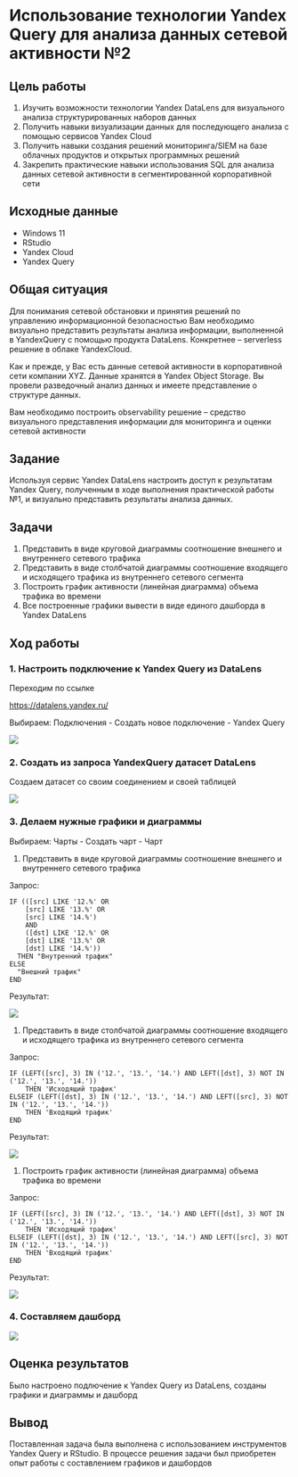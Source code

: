 Использование технологии Yandex Query для анализа данных сетевой
активности №2
================

## Цель работы

1.  Изучить возможности технологии Yandex DataLens для визуального
    анализа структурированных наборов данных
2.  Получить навыки визуализации данных для последующего анализа с
    помощью сервисов Yandex Cloud
3.  Получить навыки создания решений мониторинга/SIEM на базе облачных
    продуктов и открытых программных решений
4.  Закрепить практические навыки использования SQL для анализа данных
    сетевой активности в сегментированной корпоративной сети

## Исходные данные

-   Windows 11
-   RStudio
-   Yandex Cloud
-   Yandex Query

## Общая ситуация

Для понимания сетевой обстановки и принятия решений по управлению
информационной безопасностью Вам необходимо визуально представить
результаты анализа информации, выполненной в YandexQuery с помощью
продукта DataLens. Конкретнее – serverless решение в облаке YandexCloud.

Как и прежде, у Вас есть данные сетевой активности в корпоративной сети
компании XYZ. Данные хранятся в Yandex Object Storage. Вы провели
разведочный анализ данных и имеете представление о структуре данных.

Вам необходимо построить observability решение – средство визуального
представления информации для мониторинга и оценки сетевой активности

## Задание

Используя сервис Yandex DataLens настроить доступ к результатам Yandex
Query, полученным в ходе выполнения практической работы №1, и визуально
представить результаты анализа данных.

## Задачи

1.  Представить в виде круговой диаграммы соотношение внешнего и
    внутреннего сетевого трафика
2.  Представить в виде столбчатой диаграммы соотношение входящего и
    исходящего трафика из внутреннего сетевого сегмента
3.  Построить график активности (линейная диаграмма) объема трафика во
    времени
4.  Все построенные графики вывести в виде единого дашборда в Yandex
    DataLens

## Ход работы

### 1. Настроить подключение к Yandex Query из DataLens

Переходим по ссылке

https://datalens.yandex.ru/

Выбираем: Подключения - Создать новое подключение - Yandex Query

![](images/1.png)

### 2. Создать из запроса YandexQuery датасет DataLens

Создаем датасет со своим соединением и своей таблицей

![](images/2.png)

### 3. Делаем нужные графики и диаграммы

Выбираем: Чарты - Создать чарт - Чарт

1.  Представить в виде круговой диаграммы соотношение внешнего и
    внутреннего сетевого трафика

Запрос:

    IF (([src] LIKE '12.%' OR
        [src] LIKE '13.%' OR
        [src] LIKE '14.%')
        AND
        ([dst] LIKE '12.%' OR
        [dst] LIKE '13.%' OR
        [dst] LIKE '14.%'))
      THEN "Внутренний трафик"
    ELSE
      "Внешний трафик"
    END

Результат:

![](images/3.png)

1.  Представить в виде столбчатой диаграммы соотношение входящего и
    исходящего трафика из внутреннего сетевого сегмента

Запрос:

    IF (LEFT([src], 3) IN ('12.', '13.', '14.') AND LEFT([dst], 3) NOT IN ('12.', '13.', '14.'))
        THEN 'Исходящий трафик'
    ELSEIF (LEFT([dst], 3) IN ('12.', '13.', '14.') AND LEFT([src], 3) NOT IN ('12.', '13.', '14.'))
        THEN 'Входящий трафик'
    END

Результат:

![](images/4.png)

1.  Построить график активности (линейная диаграмма) объема трафика во
    времени

Запрос:

    IF (LEFT([src], 3) IN ('12.', '13.', '14.') AND LEFT([dst], 3) NOT IN ('12.', '13.', '14.'))
        THEN 'Исходящий трафик'
    ELSEIF (LEFT([dst], 3) IN ('12.', '13.', '14.') AND LEFT([src], 3) NOT IN ('12.', '13.', '14.'))
        THEN 'Входящий трафик'
    END

Результат:

![](images/5.png)

### 4. Составляем дашборд

![](images/6.png)

## Оценка результатов

Было настроено подлючение к Yandex Query из DataLens, созданы графики и
диаграммы и дашборд

## Вывод

Поставленная задача была выполнена с использованием инструментов Yandex
Query и RStudio. В процессе решения задачи был приобретен опыт работы с
составлением графиков и дашбордов
